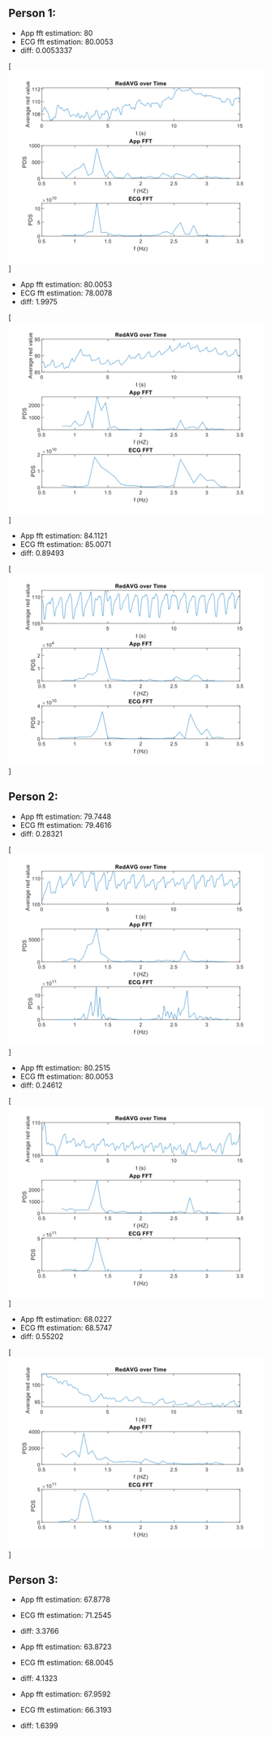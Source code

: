 ## Person 1:

- App fft estimation: 80
- ECG fft estimation: 80.0053
- diff: 0.0053337

[![person1-1](/figures/person1-1.svg)]

- App fft estimation: 80.0053
- ECG fft estimation: 78.0078
- diff: 1.9975

[![person1-2](/figures/person1-2.svg)]

- App fft estimation: 84.1121
- ECG fft estimation: 85.0071
- diff: 0.89493

[![person1-3](/figures/person1-3.svg)]

## Person 2:

- App fft estimation: 79.7448
- ECG fft estimation: 79.4616
- diff: 0.28321

[![person2-1](/figures/person2-1.svg)]

- App fft estimation: 80.2515
- ECG fft estimation: 80.0053
- diff: 0.24612

[![person2-2](/figures/person2-2.svg)]

- App fft estimation: 68.0227
- ECG fft estimation: 68.5747
- diff: 0.55202

[![person2-3](/figures/person2-3.svg)]

## Person 3:

- App fft estimation: 67.8778
- ECG fft estimation: 71.2545
- diff: 3.3766

- App fft estimation: 63.8723
- ECG fft estimation: 68.0045
- diff: 4.1323

- App fft estimation: 67.9592
- ECG fft estimation: 66.3193
- diff: 1.6399